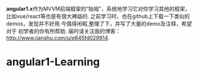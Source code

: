 
<b>angular1.x</b>作为MVVM前端框架的“始祖”，系统地学习它对你学习其他的框架，比如vue/react等也是有很大裨益的.
    之前学习时，也在github上下载一下类似的demos，发现并不好用.今偶得闲暇,整理了下，并写了大量的demo及注释，希望对于
初学者的你有所帮助.
届时请关注我的博客：http://www.jianshu.com/u/e845fd029914.
# angular1-Learning
